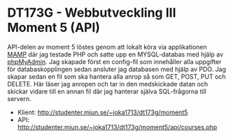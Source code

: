 # DT173G - Webbutveckling III Moment 5 (API)

API-delen av moment 5 löstes genom att lokalt köra via applikationen [MAMP](https://www.mamp.info/en/windows/) där jag testade PHP och satte upp en MYSQL-databas med hjälp av [phpMyAdmin](https://www.phpmyadmin.net/). Jag skapade först en config-fil som innehåller alla uppgifter för databaskopplingen sedan ansluter jag databasen med hjälp av PDO. Jag skapar sedan en fil som ska hantera alla anrop så som GET, POST, PUT och DELETE. Här läser jag anropen och tar in den medskickade datan och skickar vidare till en annan fil där jag hanterar själva SQL-frågorna till servern.

* Klient: http://studenter.miun.se/~joka1713/dt173g/moment5
* API: http://studenter.miun.se/~joka1713/dt173g/moment5/api/courses.php

